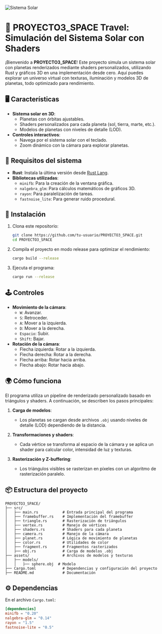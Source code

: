 ![Sistema Solar](https://github.com/user-attachments/assets/730832f3-f207-4e4e-89d3-9f5830f97835)
# 🌌 PROYECTO3_SPACE Travel: Simulación del Sistema Solar con Shaders

¡Bienvenido a **PROYECTO3_SPACE**! Este proyecto simula un sistema solar con planetas renderizados mediante shaders personalizados, utilizando Rust y gráficos 3D en una implementación desde cero. Aquí puedes explorar un universo virtual con texturas, iluminación y modelos 3D de planetas, todo optimizado para rendimiento.

## 🖥️ Características

- **Sistema solar en 3D**:
  - Planetas con órbitas ajustables.
  - Shaders personalizados para cada planeta (sol, tierra, marte, etc.).
  - Modelos de planetas con niveles de detalle (LOD).
- **Controles interactivos**:
  - Navega por el sistema solar con el teclado.
  - Zoom dinámico con la cámara para explorar planetas.

## 📜 Requisitos del sistema

- **Rust**: Instala la última versión desde [Rust Lang](https://www.rust-lang.org/).
- **Bibliotecas utilizadas**:
  - `minifb`: Para la creación de la ventana gráfica.
  - `nalgebra_glm`: Para cálculos matemáticos de gráficos 3D.
  - `rayon`: Para paralelización de tareas.
  - `fastnoise_lite`: Para generar ruido procedural.

## 🔧 Instalación

1. Clona este repositorio:

   ```bash
   git clone https://github.com/tu-usuario/PROYECTO3_SPACE.git
   cd PROYECTO3_SPACE
   ```

2. Compila el proyecto en modo release para optimizar el rendimiento:

   ```bash
   cargo build --release
   ```

3. Ejecuta el programa:

   ```bash
   cargo run --release
   ```

## 🕹️ Controles

- **Movimiento de la cámara**:
  - `W`: Avanzar.
  - `S`: Retroceder.
  - `A`: Mover a la izquierda.
  - `D`: Mover a la derecha.
  - `Espacio`: Subir.
  - `Shift`: Bajar.
- **Rotación de la cámara**:
  - Flecha izquierda: Rotar a la izquierda.
  - Flecha derecha: Rotar a la derecha.
  - Flecha arriba: Rotar hacia arriba.
  - Flecha abajo: Rotar hacia abajo.

## 🌍 Cómo funciona

El programa utiliza un pipeline de renderizado personalizado basado en triángulos y shaders. A continuación, se describen los pasos principales:

1. **Carga de modelos**:
   - Los planetas se cargan desde archivos `.obj` usando niveles de detalle (LOD) dependiendo de la distancia.

2. **Transformaciones y shaders**:
   - Cada vértice se transforma al espacio de la cámara y se aplica un shader para calcular color, intensidad de luz y texturas.

3. **Rasterización y Z-buffering**:
   - Los triángulos visibles se rasterizan en píxeles con un algoritmo de rasterización paralelo.


## 📦 Estructura del proyecto

```
PROYECTO3_SPACE/
├── src/
│   ├── main.rs           # Entrada principal del programa
│   ├── framebuffer.rs    # Implementación del framebuffer
│   ├── triangle.rs       # Rasterización de triángulos
│   ├── vertex.rs         # Manejo de vértices
│   ├── shaders.rs        # Shaders para cada planeta
│   ├── camera.rs         # Manejo de la cámara
│   ├── planet.rs         # Lógica de movimiento de planetas
│   ├── color.rs          # Utilidades de color
│   ├── fragment.rs       # Fragmentos rasterizados
│   ├── obj.rs            # Carga de modelos .obj
├── assets/               # Archivos de modelos y texturas
│   ├── models/
│   │   ├── sphere.obj  # Modelo 
├── Cargo.toml            # Dependencias y configuración del proyecto
├── README.md             # Documentación
```

## ⚙️ Dependencias

En el archivo `Cargo.toml`:

```toml
[dependencies]
minifb = "0.20"
nalgebra-glm = "0.14"
rayon = "1.5"
fastnoise-lite = "0.5"





